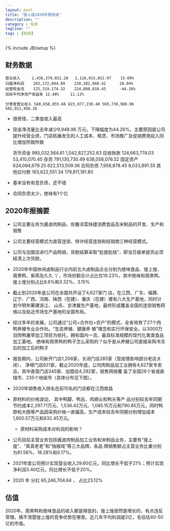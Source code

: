 ```yaml
---
layout: post
title: "煌上煌2020年报简读"
description: ""
category : 投资
tagline: ""
tags : [投资]
---
```

{% include JB/setup %}


## 财务数据

    营业收入     2,436,379,031.28   2,116,915,652.97    15.09%
    归属净利润    282,172,604.89    220,382,668.42      28.04%
    经营现金流    125,319,174.32    224,808,818.45      -44.26%
    加权平均净资产收益率 12.48%     11.12%

    分季度营业收入 540,658,855.66 823,977,230.40 569,730,988.96 502,011,956.26

* 很奇怪，二季度收入最高
* 现金净流量比去年减少9,948.96 万元，下降幅度为44.26%，主要原因是公司提升经营业绩，门店拓展发生的人工成本、租赁、市场推广及促销费用投入同比增加所致所致


    货币资金 985,032,564.61 1,042,827,252.63
    应收账款 124,663,774.03 53,410,070.45
    存货 791,130,730.49 638,058,076.52
    固定资产 624,094,679.25 622,513,509.36
    合同负债 7,958,878.45  8,033,891.55
    其他应付款 163,622,551.34 179,811,181.80

* 基本没有有息负债，还不错
* 合同负债太少，绝味有1个亿



## 2020年报摘要

* 公司主要业务为酱卤肉制品、佐餐凉菜快捷消费食品及米制品的开发、生产和销售
* 公司主要经营模式为直营连锁、特许经营连锁和经销商三种经营模式。
* 公司与加盟店进行产品购销，货款结算采取“批提批结”，即当日报单提货必须结清上次货款。

* 2020年中国休闲卤制品行业内前五大卤制品企业分别为绝味食品、煌上煌、周黑鸭、紫燕及久久
丫，市场份额合计占比仅19.23%，其中绝味和周黑鸭、煌上煌分别占比8.6%和3.32%、3.15%

* 截止到2020年底公司在全国共开设了4,627家门
店，在江西、广东、福建、辽宁、广西、河南、陕西（在建）、重庆（在建）建有八大生产基地，同时计划今明年筹建浙江、
山东、京津冀生产基地，最终形成覆盖全国的连锁销售网络以及贴近市场生产基地的全国布局。

* 经过多年的发展，公司通过“公司+合作社+农户”的模式，全省培育了27个肉鸭养殖专业合作社。“生态养殖、健康养
殖”理念和实行环保安全。以3000万羽肉鸭屠宰加工项目为依托，拥有国内一流、最具标准规模的现代化禽类食品加工基地。
    绝味和周黑鸭的鸭子怎么采购的？似乎是从养殖公司直接采购冷冻后的加工后的鸭子

* 报告期内，公司新开门店1,206家，关闭门店285家（受疫情影响部分老店关闭），
净增门店921家，截止2020年底，公司肉制品加工业拥有4,627家专卖店，其中直营门店345家、加盟店4,282家，销售网络覆
盖了全国26个省或直辖市、235个地级市（具体分布见下图）。

* 2020年销售收入排名在前10名的门店都在江西南昌

* 原材料的价格波动， 其中鸭脚、鸭舌、鸡翅尖和鸭头等产
品分别较去年同期节约成本2,297.71万元、1,536.42万元、1,085.15万元和790.85万元，同时鸭脖和大肠等产品因采购价格一直偏高，生产成本较去年同期分别增加成本1,800.57万元和832.45万元。

  * 原材料采购成本对利润的影响？

* 公司目前主营业务包括酱卤肉制品加工业务和米制品业务，主要有“煌上煌”、“真真老老”和“独椒戏”等三大品牌，各品
牌销售额占主营业务比重分别为81.56%、18.28%和0.17%。

* 2021年度公司预计实现营业收入29.60亿元，同比增长不低于21%；预计实现净利润3.40亿元，同比增长不低于20%。

* 2020 年 分红 65,246,704.64 ， 占比23.12%

## 估值

2020年，周黑鸭和绝味食品的收入都是降低的，煌上煌居然是增长的，有点违反常理。搞不清楚煌上煌的竞争优势在哪里。近几年平均利润是2亿，毛估估40-50亿的市值。

